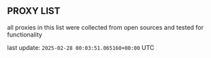 ## PROXY LIST

all proxies in this list were collected from open sources and tested for functionality

last update: `2025-02-28 00:03:51.065160+00:00` UTC